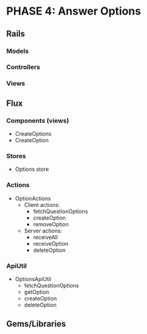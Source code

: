 # PHASE 4: Answer Options

## Rails
### Models
### Controllers
### Views

## Flux
### Components (views)
* CreateOptions
* CreateOption

### Stores
* Options store

### Actions
* OptionActions
  * Client actions:
    * fetchQuestionOptions
    * createOption
    * removeOption
  * Server actions:
    * receiveAll
    * receiveOption
    * deleteOption

### ApiUtil
* OptionsApiUtil
  * fetchQuestionOptions
  * getOption
  * createOption
  * deleteOption

## Gems/Libraries
